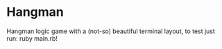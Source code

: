 # Hangman

Hangman logic game with a (not-so) beautiful terminal layout, to test just run: ruby main.rb!
